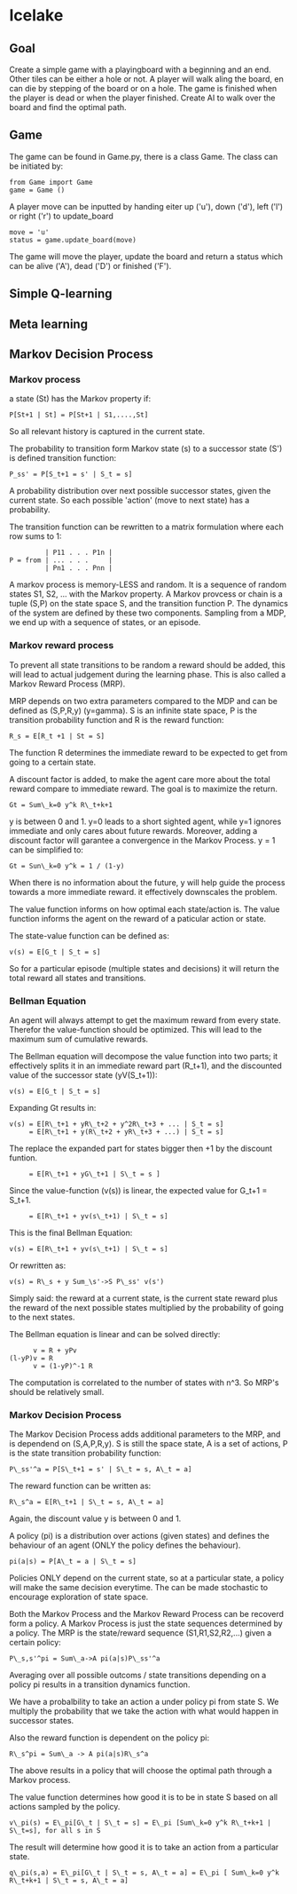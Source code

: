# Icelake

## Goal

Create a simple game with a playingboard with a beginning and an end. Other
tiles can be either a hole or not. A player will walk aling the board, en can
die by stepping of the board or on a hole. The game is finished when the player
is dead or when the player finished. Create AI to walk over the board and find
the optimal path.

## Game

The game can be found in Game.py, there is a class Game. The class can be
initiated by:

```
from Game import Game
game = Game ()
```

A player move can be inputted by handing eiter up ('u'), down ('d'), left ('l')
or right ('r') to update\_board

```
move = 'u'
status = game.update_board(move)
```

The game will move the player, update the board and return a status which can
be alive ('A'), dead ('D') or finished ('F').

## Simple Q-learning


## Meta learning


## Markov Decision Process

### Markov process

a state (St) has the Markov property if:

    P[St+1 | St] = P[St+1 | S1,....,St]

So all relevant history is captured in the current state.

The probability to transition form Markov state (s) to a successor state (S')
is defined transition function:

    P_ss' = P[S_t+1 = s' | S_t = s]

A probability distribution over next possible successor states, given the
current state. So each possible 'action' (move to next state) has a
probability.

The transition function can be rewritten to a matrix formulation where each row
sums to 1:

             | P11 . . . P1n |
    P = from | ... . . .     |
             | Pn1 . . . Pnn |

A markov process is memory-LESS and random. It is a sequence of random states
S1, S2, ... with the Markov property. A Markov provcess or chain is a tuple
(S,P) on the state space S, and the transition function P. The dynamics of the
system are defined by these two components. Sampling from a MDP, we end up with
a sequence of states, or an episode.

### Markov reward process

To prevent all state transitions to be random a reward should be added, this
will lead to actual judgement during the learning phase. This is also called a
Markov Reward Process (MRP).

MRP depends on two extra parameters compared to the MDP and can be defined as
(S,P,R,y) (y=gamma). S is an infinite state space, P is the transition
probability function and R is the reward function:

	R_s = E[R_t +1 | St = S]

The function R determines the immediate reward to be expected to get from going
to a certain state.

A discount factor is added, to make the agent care more about the total reward
compare to immediate reward. The goal is to maximize the return.

	Gt = Sum\_k=0 y^k R\_t+k+1

y is between 0 and 1. y=0 leads to a short sighted agent, while y=1 ignores
immediate and only cares about future rewards. Moreover, adding a discount
factor will garantee a convergence in the Markov Process. y = 1 can be
simplified to:

	Gt = Sun\_k=0 y^k = 1 / (1-y)

When there is no information about the future, y will help guide the process
towards a more immediate reward. it effectively downscales the problem.

The value function informs on how optimal each state/action is. The value
function informs the agent on the reward of a paticular action or state.

The state-value function can be defined as:

	v(s) = E[G_t | S_t = s]

So for a particular episode (multiple states and decisions) it will return the
total reward all states and transitions.

### Bellman Equation

An agent will always attempt to get the maximum reward from every state.
Therefor the value-function should be optimized. This will lead to the maximum
sum of cumulative rewards.

The Bellman equation will decompose the value function into two parts; it
effectively splits it in an immediate reward part (R\_t+1), and the discounted
value of the successor state (yV(S\_t+1)):

	v(s) = E[G_t | S_t = s]

Expanding Gt results in:

	v(s) = E[R\_t+1 + yR\_t+2 + y^2R\_t+3 + ... | S_t = s]
	     = E[R\_t+1 + y(R\_t+2 + yR\_t+3 + ...) | S_t = s]

The replace the expanded part for states bigger then +1 by the discount funtion.

	     = E[R\_t+1 + yG\_t+1 | S\_t = s ]

Since the value-function (v(s)) is linear, the expected value for G\_t+1 =
S\_t+1.

	     = E[R\_t+1 + yv(s\_t+1) | S\_t = s]

This is the final Bellman Equation:


	v(s) = E[R\_t+1 + yv(s\_t+1) | S\_t = s]

Or rewritten as:

	v(s) = R\_s + y Sum_\s'->S P\_ss' v(s')

Simply said: the reward at a current state, is the current state reward plus
the reward of the next possible states multiplied by the probability of going
to the next states.

The Bellman equation is linear and can be solved directly:

	      v = R + yPv
	(l-yP)v = R
	      v = (1-yP)^-1 R

The computation is correlated to the number of states with n^3. So MRP's should
be relatively small.

### Markov Decision Process

The Markov Decision Process adds additional parameters to the MRP, and is
dependend on (S,A,P,R,y). S is still the space state, A is a set of actions, P
is the state transition probability function:

	P\_ss'^a = P[S\_t+1 = s' | S\_t = s, A\_t = a]

The reward function can be written as:

	R\_s^a = E[R\_t+1 | S\_t = s, A\_t = a]

Again, the discount value y is between 0 and 1.

A policy (pi) is a distribution over actions (given states) and defines the
behaviour of an agent (ONLY the policy defines the behaviour).

	pi(a|s) = P[A\_t = a | S\_t = s]

Policies ONLY depend on the current state, so at a particular state, a policy
will make the same decision everytime. The can be made stochastic to encourage
exploration of state space.

Both the Markov Process and the Markov Reward Process can be recoverd form a
policy. A Markov Process is just the state sequences determined by a policy.
The MRP is the state/reward sequence (S1,R1,S2,R2,...) given a certain policy:

	P\_s,s'^pi = Sum\_a->A pi(a|s)P\_ss'^a

Averaging over all possible outcoms / state transitions depending on a policy
pi results in a transition dynamics function.

We have a probalbility to take an action a under policy pi from state S. We
multiply the probability that we take the action with what would happen in
successor states.

Also the reward function is dependent on the policy pi:

	R\_s^pi = Sum\_a -> A pi(a|s)R\_s^a

The above results in a policy that will choose the optimal path through a
Markov process.

The value function determines how good it is to be in state S based on all
actions sampled by the policy.

	v\_pi(s) = E\_pi[G\_t | S\_t = s] = E\_pi [Sum\_k=0 y^k R\_t+k+1 |
	S\_t=s], for all s in S

The result will determine how good it is to take an action from a particular
state.

    q\_pi(s,a) = E\_pi[G\_t | S\_t = s, A\_t = a] = E\_pi [ Sum\_k=0 y^k
    R\_t+k+1 | S\_t = s, A\_t = a]


